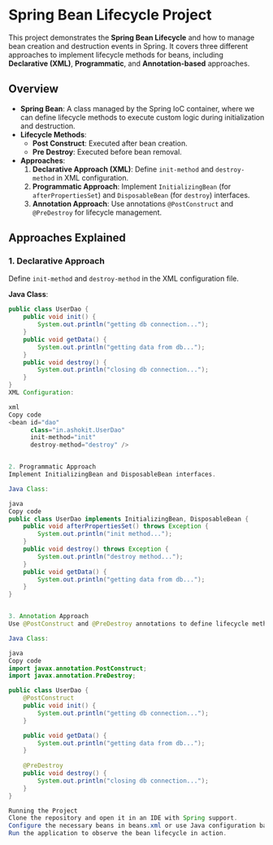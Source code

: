# Spring Bean Lifecycle Project

This project demonstrates the **Spring Bean Lifecycle** and how to manage bean creation and destruction events in Spring. It covers three different approaches to implement lifecycle methods for beans, including **Declarative (XML)**, **Programmatic**, and **Annotation-based** approaches.

## Overview

- **Spring Bean**: A class managed by the Spring IoC container, where we can define lifecycle methods to execute custom logic during initialization and destruction.
- **Lifecycle Methods**:
  - **Post Construct**: Executed after bean creation.
  - **Pre Destroy**: Executed before bean removal.
- **Approaches**:
  1. **Declarative Approach (XML)**: Define `init-method` and `destroy-method` in XML configuration.
  2. **Programmatic Approach**: Implement `InitializingBean` (for `afterPropertiesSet`) and `DisposableBean` (for `destroy`) interfaces.
  3. **Annotation Approach**: Use annotations `@PostConstruct` and `@PreDestroy` for lifecycle management.

## Approaches Explained

### 1. Declarative Approach

Define `init-method` and `destroy-method` in the XML configuration file.

**Java Class**:
```java
public class UserDao {  
    public void init() {
        System.out.println("getting db connection...");
    }  
    public void getData() {
        System.out.println("getting data from db...");
    }  
    public void destroy() {
        System.out.println("closing db connection...");
    }
} 
XML Configuration:

xml
Copy code
<bean id="dao" 
      class="in.ashokit.UserDao" 
      init-method="init" 
      destroy-method="destroy" />


2. Programmatic Approach
Implement InitializingBean and DisposableBean interfaces.

Java Class:

java
Copy code
public class UserDao implements InitializingBean, DisposableBean {  
    public void afterPropertiesSet() throws Exception {
        System.out.println("init method...");
    }  
    public void destroy() throws Exception {
        System.out.println("destroy method...");
    }
    public void getData() {
        System.out.println("getting data from db...");
    }
}


3. Annotation Approach
Use @PostConstruct and @PreDestroy annotations to define lifecycle methods.

Java Class:

java
Copy code
import javax.annotation.PostConstruct;
import javax.annotation.PreDestroy;

public class UserDao {  
    @PostConstruct
    public void init() {
        System.out.println("getting db connection...");
    }  

    public void getData() {
        System.out.println("getting data from db...");
    }  
    
    @PreDestroy
    public void destroy() {
        System.out.println("closing db connection...");
    }
}

Running the Project
Clone the repository and open it in an IDE with Spring support.
Configure the necessary beans in beans.xml or use Java configuration based on the approach.
Run the application to observe the bean lifecycle in action.
